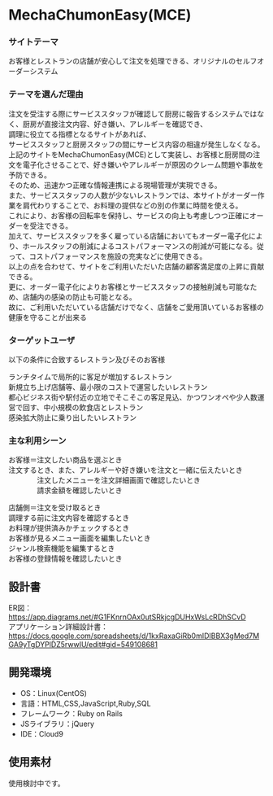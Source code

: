 # MechaChumonEasy(MCE)


### サイトテーマ
お客様とレストランの店舗が安心して注文を処理できる、オリジナルのセルフオーダーシステム<br>


### テーマを選んだ理由
注文を受注する際にサービススタッフが確認して厨房に報告するシステムではなく、厨房が直接注文内容、好き嫌い、アレルギーを確認でき、<br>
調理に役立てる指標となるサイトがあれば、<br>
サービススタッフと厨房スタッフの間にサービス内容の相違が発生しなくなる。<br>
上記のサイトをMechaChumonEasy(MCE)として実装し、お客様と厨房間の注文を電子化させることで、好き嫌いやアレルギーが原因のクレーム問題や事故を予防できる。<br>
そのため、迅速かつ正確な情報連携による現場管理が実現できる。<br>
また、サービススタッフの人数が少ないレストランでは、本サイトがオーダー作業を肩代わりすることで、お料理の提供などの別の作業に時間を使える。<br>
これにより、お客様の回転率を保持し、サービスの向上も考慮しつつ正確にオーダーを受注できる。<br>
加えて、サービススタッフを多く雇っている店舗においてもオーダー電子化により、ホールスタッフの削減によるコストパフォーマンスの削減が可能になる。従って、コストパフォーマンスを施設の充実などに使用できる。<br>
以上の点を合わせて、サイトをご利用いただいた店舗の顧客満足度の上昇に貢献できる。<br>
更に、オーダー電子化によりお客様とサービススタッフの接触削減も可能なため、店舗内の感染の防止も可能となる。<br>
故に、ご利用いただいている店舗だけでなく、店舗をご愛用頂いているお客様の健康を守ることが出来る<br>


### ターゲットユーザ
以下の条件に合致するレストラン及びそのお客様<br>

ランチタイムで局所的に客足が増加するレストラン<br>
新規立ち上げ店舗等、最小限のコストで運営したいレストラン<br>
都心ビジネス街や駅付近の立地でそこそこの客足見込、かつワンオペや少人数運営で回す、中小規模の飲食店とレストラン<br>
感染拡大防止に乗り出したいレストラン<br>


### 主な利用シーン
お客様＝注文したい商品を選ぶとき<br>
        注文するとき、また、アレルギーや好き嫌いを注文と一緒に伝えたいとき<br>
　　　　注文したメニューを注文詳細画面で確認したいとき<br>
　　　　請求金額を確認したいとき<br>

店舗側＝注文を受け取るとき<br>
        調理する前に注文内容を確認するとき<br>
        お料理が提供済みかチェックするとき<br>
        お客様が見るメニュー画面を編集したいとき<br>
        ジャンル検索機能を編集するとき<br>
        お客様の登録情報を確認したいとき<br>



## 設計書
ER図：　https://app.diagrams.net/#G1FKnrnOAx0utSRkjcgDUHxWsLcRDhSCvD<br>
アプリケーション詳細設計書：　https://docs.google.com/spreadsheets/d/1kxRaxaGiRb0mIDIBBX3gMed7MGA9yTgDYPlDZ5rwwIU/edit#gid=549108681<br>


## 開発環境
- OS：Linux(CentOS)
- 言語：HTML,CSS,JavaScript,Ruby,SQL
- フレームワーク：Ruby on Rails
- JSライブラリ：jQuery
- IDE：Cloud9

## 使用素材
使用検討中です。